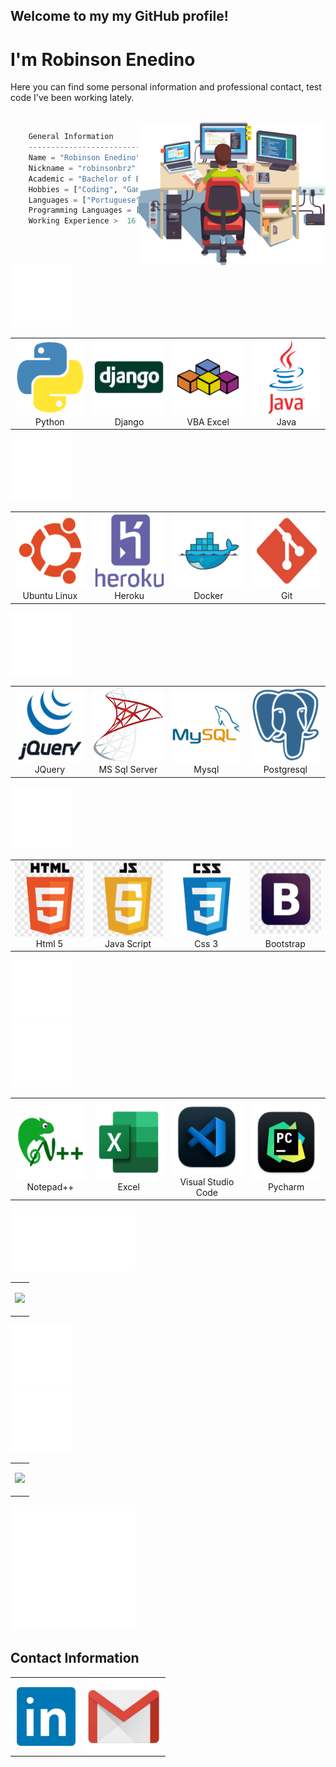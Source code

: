 <h2>Welcome to my my GitHub profile!</h2>
<h1>I'm Robinson Enedino </h1>

<p>Here you can find some personal information and professional contact, test code I've been working lately.</p>


<br>



<!--
**robinsonbrz/robinsonbrz** is a ✨ _special_ ✨ repository because its `README.md` (this file) appears on your GitHub profile.

Here are some ideas to get you started:

- 🔭 I’m currently working on ...
- 🌱 I’m currently learning ...
- 👯 I’m looking to collaborate on ...
- 🤔 I’m looking for help with ...
- 💬 Ask me about ...
- 📫 How to reach me: ...
- 😄 Pronouns: ...
- ⚡ Fun fact: ...
-->





<img  align="right" width="300px" src="static/img/work.png" />

```python
    General Information
    ------------------------------------------
    Name = "Robinson Enedino"
    Nickname = "robinsonbrz"
    Academic = "Bachelor of Electrical Engineering"
    Hobbies = ["Coding", "Gaming", "Music" ,"Movies"]
    Languages = ["Portuguese", "English", "Spanish"]
    Programming Languages = ["Python", "Java", "VBA"]
    Working Experience >  16 years == True
```



<br><br>
<div align="rigth">
    <img src="static/img/empty.png" height="100px" align="rigth"/>
    <table align="left">
        <tr>
            <td align="center" >
                <img src="static/img/python.png" width="120" height="120"/>
                <br /> Python
            </td>
            <td align="center" >
                <img src="static/img/django2.png"  width="120" height="120"/>
                <br /> Django
            </td>
            <td align="center" >
                <img src="static/img/vba.png"  width="120" height="120"/>
                <br /> VBA Excel
            </td>
            <td align="center" >
                <img src="static/img/java.png"  width="120" height="120"/>
                <br /> Java 
            </td>
       </tr>
    </table>
</div>


<div align="left">
    <img src="static/img/empty.png" height="100px"/>
    <table align="right">
        <tr>
            <td align="center" >
                <img src="static/img/ubuntu.png" width="120" height="120"/>
                <br /> Ubuntu Linux
            </td>
            <td align="center" >
                <img src="static/img/heroku.png" width="120" height="120"/>
                <br /> Heroku
            </td>
            <td align="center" >
                <img src="static/img/docker.png" width="120" height="120"/>
                <br /> Docker
            </td>
            <td align="center" >
                <img src="static/img/git.png" width="120" height="120"/>
                <br /> Git
            </td>
        </tr>
    </table>
</div>

<div align="rigth">
    <img src="static/img/empty.png" height="100px" align="rigth"/>
    <table align="left">
        <tr>
            <td align="center" >
                <img src="static/img/jquery.png" width="120" height="120"/>
                <br /> JQuery
            </td>
            <td align="center" >
                <img src="static/img/mssql.png" width="120" height="120"/>
                <br /> MS Sql Server 
            </td>
            <td align="center" >
                <img src="static/img/mysql.png" width="120" height="120"/>
                <br /> Mysql
            </td>
            <td align="center" >
                <img src="static/img/postgresql.png" width="120" height="120"/>
                <br /> Postgresql
            </td>
       </tr>
    </table>
</div>


<div align="left">
    <img src="static/img/empty.png" height="100px"/>
    <table align="right">
        <tr>
            <td align="center" >
                <img src="static/img/html-5.png" width="120" height="120"/>
                <br /> Html 5
            </td>
            <td align="center" >
                <img src="static/img/js.png"  width="120" height="120"/>
                <br /> Java Script
            </td>
            <td align="center" >
                <img src="static/img/css-3.png"  width="120" height="120"/>
                <br /> Css 3
            </td>
            <td align="center" >
                <img src="static/img/bootstrap.png"  width="120" height="120"/>
                <br /> Bootstrap 
            </td>
       </tr>
    </table>
</div>
<img src="static/img/empty.png" height="100px" align="rigth"/>

<div align="rigth">
    <img src="static/img/empty.png" height="100px" align="rigth"/>
    <table align="left">
        <tr>
            <td align="center" >
                <img src="static/img/Notepad++.png" width="120" height="120"/>
                <br /> Notepad++
            </td>
            <td align="center" >
                <img src="static/img/excel.png" width="120" height="120"/>
                <br /> Excel
            </td>
            <td align="center" >
                <img src="static/img/visual_studio_code.png" width="120" height="120"/>
                <br /> Visual Studio Code
            </td>
            <td align="center" >
                <img src="static/img/pycharm.png" width="120" height="120"/>
                <br /> Pycharm
            </td>
        </tr>
    </table>
</div>

<img src="static/img/empty.png" height="100px" align="left"/>

<div align="left">
    <img src="static/img/empty.png" height="100px"/>
    <table align="right">
    <tr>
<td>
   <p align="right">
        <img  src="https://github-readme-stats.vercel.app/api?username=Robinsonbrz" width="450" />
   </p>    
</td>
        </tr>
    </table>
</div>
<img src="static/img/empty.png" height="100px" align="rigth"/>

<div align="left">
    <img src="static/img/empty.png" height="100px"/>
    <table align="left">
    <tr>
    <td>
    <p align="left">
            <img  src="https://github-readme-streak-stats.herokuapp.com/?user=robinsonbrz"width="450"/>
    </p>
    </td>
        </tr>
    </table>
</div>


<img src="static/img/empty.png" height="200px" align="rigth"/>

## Contact Information 

<div align="center">
    <table align="center">
        </tr>
            <td align="center">
                <a  href="https://www.linkedin.com/in/robinsonbrz/"><img src="static/img/linkedin.png" width="100" height="100"align="center">
                </td>
            <td>
                <a href="mailto:robinsonbrz@gmail.com">
                <img src="static/img/gmail.png" width="120" height="120" align="center"></a>
            </td>
        </tr>
    </table> 
</div>
